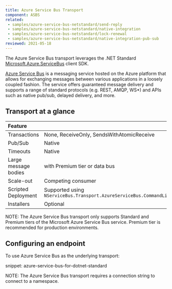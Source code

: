 ```yaml
---
title: Azure Service Bus Transport
component: ASBS
related:
 - samples/azure-service-bus-netstandard/send-reply
 - samples/azure-service-bus-netstandard/native-integration
 - samples/azure-service-bus-netstandard/lock-renewal
 - samples/azure-service-bus-netstandard/native-integration-pub-sub
reviewed: 2021-05-18
---
```


The Azure Service Bus transport leverages the .NET Standard [Microsoft.Azure.ServiceBus](https://www.nuget.org/packages/Microsoft.Azure.ServiceBus/) client SDK.

[Azure Service Bus](https://azure.microsoft.com/en-us/services/service-bus/) is a messaging service hosted on the Azure platform that allows for exchanging messages between various applications in a loosely coupled fashion. The service offers guaranteed message delivery and supports a range of standard protocols (e.g. REST, AMQP, WS*) and APIs such as native pub/sub, delayed delivery, and more.

## Transport at a glance

|Feature                    |   |  
|:---                       |---
|Transactions |None, ReceiveOnly, SendsWithAtomicReceive
|Pub/Sub                    |Native
|Timeouts                   |Native
|Large message bodies       | with Premium tier or data bus
|Scale-out             |Competing consumer
|Scripted Deployment        |Supported using `NServiceBus.Transport.AzureServiceBus.CommandLine`
|Installers                 |Optional

NOTE: The Azure Service Bus transport only supports Standard and Premium tiers of the Microsoft Azure Service Bus service. Premium tier is recommended for production environments.

## Configuring an endpoint

To use Azure Service Bus as the underlying transport:

snippet: azure-service-bus-for-dotnet-standard

NOTE: The Azure Service Bus transport requires a connection string to connect to a namespace.
